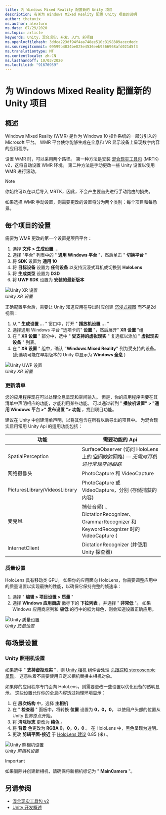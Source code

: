 ```yaml
---
title: 为 Windows Mixed Reality 配置新的 Unity 项目
description: 有关为 Windows Mixed Reality 配置 Unity 项目的说明
author: thetuvix
ms.author: alexturn
ms.date: 07/29/2020
ms.topic: article
keywords: Unity，混合现实，开发，入门，新项目
ms.openlocfilehash: 3ddca223df94f4aa748ee510c3198389acecdedc
ms.sourcegitcommit: 09599b4034be825e4536eeb9566968afd021d5f3
ms.translationtype: MT
ms.contentlocale: zh-CN
ms.lasthandoff: 10/03/2020
ms.locfileid: "91676959"
---
```

# <a name="configure-a-new-unity-project-for-windows-mixed-reality"></a>为 Windows Mixed Reality 配置新的 Unity 项目 

## <a name="overview"></a>概述

Windows Mixed Reality (WMR) 是作为 Windows 10 操作系统的一部分引入的 Microsoft 平台。 WMR 平台使你能够生成在全息和 VR 显示设备上呈现数字内容的应用程序。

设置 WMR 时，可以采用两个路径。 第一种方法是安装 [混合现实工具包](https://microsoft.github.io/MixedRealityToolkit-Unity/Documentation/GettingStartedWithTheMRTK.html) (MRTK) v2，这将自动设置 WMR 环境。 第二种方法是手动更改一些 Unity 设置以使用 WMR 进行滚动。 

> [!NOTE]
> 你始终可以在以后导入 MRTK，因此，不会产生要首先进行手动路由的损失。

如果选择 WMR 手动设置，则需要更改的设置将分为两个类别：每个项目和每场景。

## <a name="per-project-settings"></a>每个项目的设置

需要为 WMR 更改的第一个设置是项目平台： 
1. 选择 **文件 > 生成设置 ...**
2. 选择 "平台" 列表中的 " **通用 Windows 平台** "，然后单击 " **切换平台** "
3. 将 **SDK** 设置为 **通用 10**
4. 将 **目标设备** 设置为 **任何设备** 以支持沉浸式耳机或切换到 **HoloLens**
5. 将 **生成类型** 设置为 **D3D**
6. 将 **UWP SDK** 设置为 **安装的最新版本**

![Unity XR 设置](images/unity-uwp-settings.png)<br>
*Unity XR 设置*

正确配置平台后，需要让 Unity 知道应用在导出时应创建 [沉浸式视图](../../design/app-views.md) 而不是2d 视图：
1. 从 " **生成设置 ...** " 窗口中，打开 " **播放机设置 ...** "
2. 选择通用 Windows 平台 "选项卡的" **设置** "，然后展开" **XR 设置** "组
3. 在 " **XR 设置** " 部分中，选中 " **受支持的虚拟现实** " 复选框以添加 " **虚拟现实设备** " 列表。
4. 在 " **XR 设置** " 组中，确认 **"Windows Mixed Reality"** 列为受支持的设备。  (此选项可能在早期版本的 Unity 中显示为 **Windows 全息** ) 

![Unity UWP 设置](images/xrsettings.png)<br>
*Unity XR 设置*

### <a name="updating-the-manifest"></a>更新清单

您的应用程序现在可以处理全息呈现和空间输入。 但是，你的应用程序需要在其清单中声明相应的功能，才能利用某些功能。 可以通过转到 " **播放机设置" > "通用 Windows 平台 >" 发布设置 "> 功能** ，找到项目功能。 

建议在 Unity 中创建清单声明，以将其包含在所有以后导出的项目中。 为混合现实启用常用 Unity Api 的适用功能包括：

|  功能  |  需要功能的 Api | 
|----------|----------|
|  SpatialPerception  |  SurfaceObserver (访问 HoloLens 上的 [空间映射](../../design/spatial-mapping.md)网格) &mdash; *无需对耳机进行常规空间跟踪* | 
|  网络摄像头  |  PhotoCapture 和 VideoCapture | 
|  PicturesLibrary/VideosLibrary  |  PhotoCapture 或 VideoCapture，分别 (存储捕获的内容)  | 
|  麦克风  |  捕获音频) 、DictationRecognizer、GrammarRecognizer 和 KeywordRecognizer 时的 VideoCapture ( | 
|  InternetClient  |  DictationRecognizer (并使用 Unity 探查器)  | 

### <a name="quality-settings"></a>质量设置

HoloLens 具有移动类 GPU。 如果你的应用面向 HoloLens，你需要调整应用中的质量设置以实现最快的性能，以确保它保持完整的帧速率：
1. 选择 " **编辑 > 项目设置 > 质量** "
2. 选择 **Windows 应用商店** 徽标下的 **下拉列表** ，并选择 " **非常低** "。 如果 Windows 应用商店列和 **极低** 的行中的框为绿色，则会知道设置正确应用。

![Unity 质量设置](images/getting-started-unity-quality-settings.jpg)<br>
*Unity 质量设置*

## <a name="per-scene-settings"></a>每场景设置

### <a name="unity-camera-settings"></a>Unity 照相机设置

如果选中 " **支持虚拟现实** "，则 [Unity 相机](camera-in-unity.md) 组件会处理 [头跟踪和 stereoscopic 呈现](../platform-capabilities-and-apis/rendering.md)。 这意味着不需要使用自定义相机替换主相机对象。

如果你的应用程序专门面向 HoloLens，则需要更改一些设置以优化设备的透明显示。 这些设置允许你的全息内容透过物理环境显示：
1. 在 **层次结构** 中，选择 **主相机**
2. 在 " **检查器** " 面板中，将转换 **位置** 设置为 **0，0，0，** 以使用户头部的位置从 Unity 世界原点开始。
3. 将 **清除标志** 更改为 **纯色** 。
4. 将 **背景** 色更改为 **RGBA 0，0，0，0** 。 在 HoloLens 中，黑色呈现为透明。
5. 更改 **剪辑平面-接近** 于 [HoloLens 建议](camera-in-unity.md#clip-planes) 0.85 (米) 。

![Unity 照相机设置](images/Unitycamerasettings.png)<br>
*Unity 照相机设置*

> [!IMPORTANT]
> 如果删除并创建新相机，请确保将新相机标记为 " **MainCamera** "。

## <a name="see-also"></a>另请参阅
* [混合现实工具包 v2](mrtk-getting-started.md)
* [Unity 开发概述](unity-development-overview.md)
